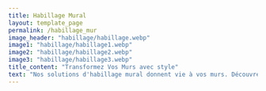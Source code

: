 ```yaml
---
title: Habillage Mural
layout: template_page
permalink: /habillage_mur
image_header: "habillage/habillage.webp"
image1: "habillage/habillage1.webp"
image2: "habillage/habillage2.webp"
image3: "habillage/habillage3.webp"
title_content: "Transformez Vos Murs avec style"
text: "Nos solutions d'habillage mural donnent vie à vos murs. Découvrez une variété de textures, couleurs et matériaux pour créer un intérieur qui parle de vous. Laissez-moi vous aider à donner une nouvelle dimension à votre espace avec style et élégance."
---
```



